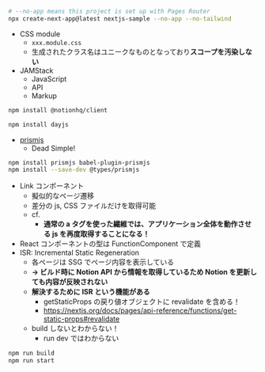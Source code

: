```sh
# --no-app means this project is set up with Pages Router
npx create-next-app@latest nextjs-sample --no-app --no-tailwind
```

- CSS module
  - `xxx.module.css`
  - 生成されたクラス名はユニークなものとなっており**スコープを汚染しない**
- JAMStack
  - JavaScript
  - API
  - Markup

```sh
npm install @notionhq/client

npm install dayjs
```

- [prismjs](https://prismjs.com/)
  - Dead Simple!

``` sh
npm install prismjs babel-plugin-prismjs
npm install --save-dev @types/prismjs
```

- Link コンポーネント
  - 擬似的なページ遷移
  - 差分の js, CSS ファイルだけを取得可能
  - cf.
    - **通常の a タグを使った繊維では、アプリケーション全体を動作させる js を再度取得することになる！**
- React コンポーネントの型は FunctionComponent で定義
- ISR: Incremental Static Regeneration
  - 各ページは SSG でページ内容を表示している
  - **→ ビルド時に Notion API から情報を取得しているため Notion を更新しても内容が反映されない**
  - **解決するために ISR という機能がある**
    - getStaticProps の戻り値オブジェクトに revalidate を含める！
    - https://nextjs.org/docs/pages/api-reference/functions/get-static-props#revalidate
  - build しないとわからない！
    - run dev ではわからない

``` sh
npm run build
npm run start
```
